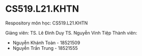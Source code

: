 # CS519.L21.KHTN
Respository môn học: CS519.L21.KHTN

Giảng viên: TS. Lê Đình Duy
            TS. Nguyễn Vinh Tiệp
Thành viên:
  - Nguyễn Khánh Toàn - 18521509
  - Nguyễn Trần Trung - 18521555
